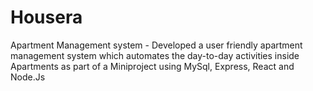 # Housera
Apartment Management system - Developed a user friendly apartment management system which automates the day-to-day activities inside Apartments as part of a Miniproject using MySql, Express, React and Node.Js 
